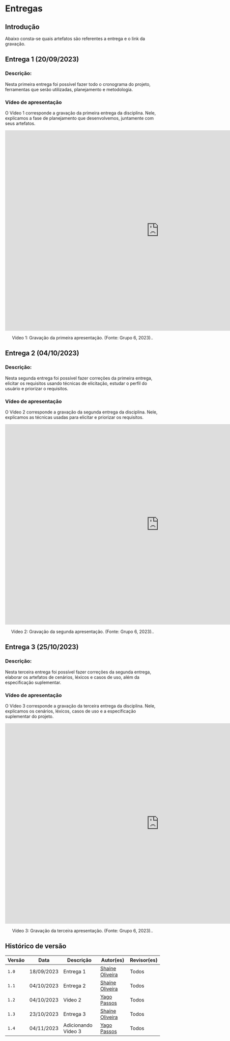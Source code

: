 # Entregas

## Introdução

 Abaixo consta-se quais artefatos são referentes a entrega e o link da gravação. 

## Entrega 1 (20/09/2023)
### Descrição: 
Nesta primeira entrega foi possível fazer todo o cronograma do projeto, ferramentas que serão utilizadas, planejamento e metodologia.

### Vídeo de apresentação
O Vídeo 1 corresponde a gravação da primeira entrega da disciplina. Nele, explicamos a fase de planejamento que desenvolvemos, juntamente com seus artefatos.

<iframe width="1000vw" height="650vh" src="https://www.youtube.com/embed/DsT5NLfh2j8" title="Entrega 1" frameborder="0" allow="accelerometer; autoplay; clipboard-write; encrypted-media; gyroscope; picture-in-picture" allowfullscreen=""></iframe>
<div style="text-align: center">
<p> Vídeo 1: Gravação da primeira apresentação. (Fonte: Grupo 6, 2023)..</p>
</div>

## Entrega 2 (04/10/2023)

### Descrição: 
Nesta segunda entrega foi possível fazer correções da primeira entrega, elicitar os requisitos usando técnicas de elicitação, estudar o perfil do usuário e priorizar o requisitos.

### Vídeo de apresentação
O Vídeo 2 corresponde a gravação da segunda entrega da disciplina. Nele, explicamos as técnicas usadas para elicitar e priorizar os requisitos.

<iframe width="1000vw" height="650vh" src="https://www.youtube.com/embed/UWR8LdWP37k" title="Entrega 2" frameborder="0" allow="accelerometer; autoplay; clipboard-write; encrypted-media; gyroscope; picture-in-picture" allowfullscreen=""></iframe>
<div style="text-align: center">
<p> Vídeo 2: Gravação da segunda apresentação. (Fonte: Grupo 6, 2023)..</p>
</div>


## Entrega 3 (25/10/2023)

### Descrição: 
Nesta terceira entrega foi possível fazer correções da segunda entrega, elaborar os artefatos de cenários, léxicos e casos de uso, além da especificação suplementar.

### Vídeo de apresentação
O Vídeo 3 corresponde a gravação da terceira entrega da disciplina. Nele, explicamos os cenários, léxicos, casos de uso e a especificação suplementar do projeto.


<iframe width="1000vw" height="650vh" src="https://www.youtube.com/embed/kDwwvS5LHeU" title="Entrega 3" frameborder="0" allow="accelerometer; autoplay; clipboard-write; encrypted-media; gyroscope; picture-in-picture" allowfullscreen=""></iframe>
<div style="text-align: center">
<p> Vídeo 3: Gravação da terceira apresentação. (Fonte: Grupo 6, 2023)..</p>
</div>



## Histórico de versão

| Versão | Data | Descrição| Autor(es)| Revisor(es)| 
|   --   |  --  |    --    |    --    |     --     |
| `1.0`|18/09/2023|Entrega 1| [Shaíne Oliveira](https://github.com/ShaineOliveira)| Todos |
| `1.1`|04/10/2023|Entrega 2| [Shaíne Oliveira](https://github.com/ShaineOliveira)| Todos |
| `1.2`|04/10/2023|Vídeo 2| [Yago Passos](https://github.com/yagompassos)| Todos |
| `1.3`|23/10/2023|Entrega 3| [Shaíne Oliveira](https://github.com/ShaineOliveira)| Todos |
| `1.4`|04/11/2023|Adicionando Vídeo 3| [Yago Passos](https://github.com/yagompassos)| Todos |